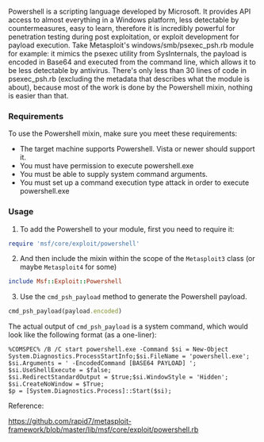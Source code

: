 Powershell is a scripting language developed by Microsoft. It provides API access to almost everything in a Windows platform, less detectable by countermeasures, easy to learn, therefore it is incredibly powerful for penetration testing during post exploitation, or exploit development for payload execution. Take Metasploit's windows/smb/psexec_psh.rb module for example: it mimics the psexec utility from SysInternals, the payload is encoded in Base64 and executed from the command line, which allows it to be less detectable by antivirus. There's only less than 30 lines of code in psexec_psh.rb (excluding the metadata that describes what the module is about), because most of the work is done by the Powershell mixin, nothing is easier than that.

### Requirements

To use the Powershell mixin, make sure you meet these requirements:

* The target machine supports Powershell. Vista or newer should support it.
* You must have permission to execute powershell.exe
* You must be able to supply system command arguments.
* You must set up a command execution type attack in order to execute powershell.exe

### Usage

1. To add the Powershell to your module, first you need to require it:

```ruby
require 'msf/core/exploit/powershell'
```

2. And then include the mixin within the scope of the ```Metasploit3``` class (or maybe ```Metasploit4``` for some)

```ruby
include Msf::Exploit::Powershell
```

3. Use the ```cmd_psh_payload``` method to generate the Powershell payload.

```ruby
cmd_psh_payload(payload.encoded)
```

The actual output of ```cmd_psh_payload``` is a system command, which would look like the following format (as a one-liner):

```
%COMSPEC% /B /C start powershell.exe -Command $si = New-Object
System.Diagnostics.ProcessStartInfo;$si.FileName = 'powershell.exe';
$si.Arguments = ' -EncodedCommand [BASE64 PAYLOAD] ';
$si.UseShellExecute = $false;
$si.RedirectStandardOutput = $true;$si.WindowStyle = 'Hidden';
$si.CreateNoWindow = $True;
$p = [System.Diagnostics.Process]::Start($si);
```

Reference:

https://github.com/rapid7/metasploit-framework/blob/master/lib/msf/core/exploit/powershell.rb